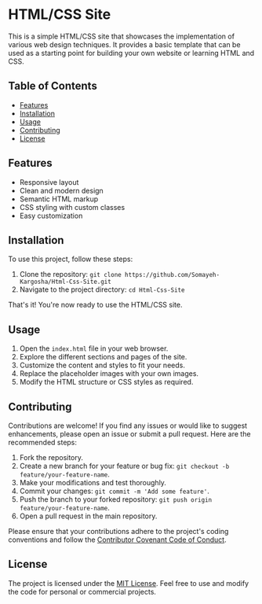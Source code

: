 # HTML/CSS Site

This is a simple HTML/CSS site that showcases the implementation of various web design techniques. 
It provides a basic template that can be used as a starting point for building your own website or learning HTML and CSS.

## Table of Contents

- [Features](#features)
- [Installation](#installation)
- [Usage](#usage)
- [Contributing](#contributing)
- [License](#license)

## Features

- Responsive layout
- Clean and modern design
- Semantic HTML markup
- CSS styling with custom classes
- Easy customization

## Installation

To use this project, follow these steps:

1. Clone the repository: `git clone https://github.com/Somayeh-Kargosha/Html-Css-Site.git`
2. Navigate to the project directory: `cd Html-Css-Site`

That's it! You're now ready to use the HTML/CSS site.

## Usage

1. Open the `index.html` file in your web browser.
2. Explore the different sections and pages of the site.
3. Customize the content and styles to fit your needs.
4. Replace the placeholder images with your own images.
5. Modify the HTML structure or CSS styles as required.

## Contributing

Contributions are welcome! If you find any issues or would like to suggest enhancements, 
please open an issue or submit a pull request. 
Here are the recommended steps:

1. Fork the repository.
2. Create a new branch for your feature or bug fix: `git checkout -b feature/your-feature-name`.
3. Make your modifications and test thoroughly.
4. Commit your changes: `git commit -m 'Add some feature'`.
5. Push the branch to your forked repository: `git push origin feature/your-feature-name`.
6. Open a pull request in the main repository.

Please ensure that your contributions adhere to the project's coding conventions and follow the
[Contributor Covenant Code of Conduct](CODE_OF_CONDUCT.md).

## License

The project is licensed under the [MIT License](LICENSE). Feel free to use and modify the code for personal or commercial projects.

